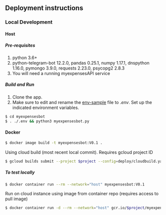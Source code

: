## Deployment instructions

### Local Development

#### Host

##### Pre-requisites

1. python 3.6+
2. python-telegram-bot 12.2.0, pandas 0.25.1, numpy 1.17.1, dnspython 1.16.0, pymongo 3.9.0, requests 2.23.0, psycopg2 2.8.3
2. You will need a running myexpensesAPI service

##### Build and Run

1. Clone the app.
2. Make sure to edit and rename the [env-sample][env] file to _.env_. Set up the indicated environment variables.

``` sh
$ cd myexpensesbot
$ . ./.env && python3 myexpensesbot.py
```

#### Docker

```sh
$ docker image build -t myexpensesbot:V0.1 .
```

Using cloud build (most recent local commit). Requires gcloud project ID

```sh
$ gcloud builds submit --project $project --config=deploy/cloudbuild.yaml --substitutions _IMAGE_ID=myexpensesbot,_PROJECT_ID=$project,_REV_ID=$(git rev-parse HEAD),_ENV_ID=staging .
```

##### To test locally

```sh
$ docker container run --rm --network="host" myexpensesbot:V0.1
```

Run on cloud instance using image from container repo (requires access to pull image)

```sh
$ docker container run -d --rm --network="host" gcr.io/$project/myexpensesbot:$(git rev-parse HEAD)
```

[env]: </.env_sample>